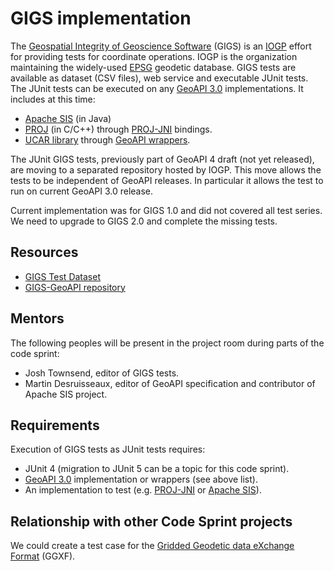 # GIGS implementation

The [Geospatial Integrity of Geoscience Software](https://gigs.iogp.org/) (GIGS)
is an [IOGP](https://www.iogp.org/) effort for providing tests for coordinate operations.
IOGP is the organization maintaining the widely-used [EPSG](https://epsg.org/) geodetic database.
GIGS tests are available as dataset (CSV files), web service and executable JUnit tests.
The JUnit tests can be executed on any [GeoAPI 3.0](http://www.geoapi.org/) implementations.
It includes at this time:

* [Apache SIS](https://sis.apache.org/) (in Java)
* [PROJ](https://proj.org/) (in C/C++) through [PROJ-JNI](https://github.com/OSGeo/PROJ-JNI) bindings.
* [UCAR library](https://github.com/Unidata/netcdf-java) through [GeoAPI wrappers](https://github.com/Unidata/geoapi-netcdf-java).

The JUnit GIGS tests, previously part of GeoAPI 4 draft (not yet released),
are moving to a separated repository hosted by IOGP.
This move allows the tests to be independent of GeoAPI releases.
In particular it allows the test to run on current GeoAPI 3.0 release.

Current implementation was for GIGS 1.0 and did not covered all test series.
We need to upgrade to GIGS 2.0 and complete the missing tests.


## Resources

* [GIGS Test Dataset](https://github.com/IOGP-GIGS/GIGSTestDataset)
* [GIGS-GeoAPI repository](https://github.com/IOGP-GIGS/GIGSGeoAPI)


## Mentors

The following peoples will be present in the project room during parts of the code sprint:

* Josh Townsend, editor of GIGS tests.
* Martin Desruisseaux, editor of GeoAPI specification and contributor of Apache SIS project.


## Requirements

Execution of GIGS tests as JUnit tests requires:

* JUnit 4 (migration to JUnit 5 can be a topic for this code sprint).
* [GeoAPI 3.0](http://www.geoapi.org/) implementation or wrappers (see above list).
* An implementation to test (e.g. [PROJ-JNI](https://github.com/OSGeo/PROJ-JNI) or [Apache SIS](https://sis.apache.org/)).


## Relationship with other Code Sprint projects

We could create a test case for the [Gridded Geodetic data eXchange Format](../GGXF/README.md) (GGXF).
